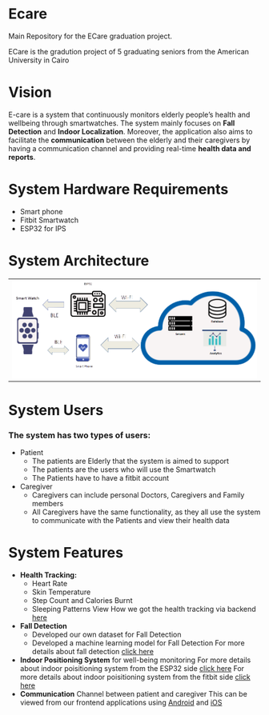 # Ecare
Main Repository for the ECare graduation project.

ECare is the gradution project of 5 graduating seniors from the American University in Cairo

# Vision
E-care is a system that continuously monitors elderly people’s health and wellbeing through smartwatches. The system mainly focuses on **Fall Detection** and **Indoor Localization**. Moreover,  the application also aims to  facilitate the **communication** between the elderly and their caregivers by having a communication channel and providing real-time **health data and reports**.

# System Hardware Requirements

- Smart phone
- Fitbit Smartwatch
- ESP32 for IPS

# System Architecture

<table>
  <tr>
    <td  align="center"><img src="./media/architecture.png" ></td>
  </tr>

</table>

# System Users

### The system has two types of users:

- Patient
  - The patients are Elderly that the system is aimed to support
  - The patients are the users who will use the Smartwatch
  - The Patients have to have a fitbit account
- Caregiver
  - Caregivers can include personal Doctors, Caregivers and Family members
  - All Caregivers have the same functionality, as they all use the system to communicate with the Patients and view their health data

# System Features

- **Health Tracking:**
  - Heart Rate
  - Skin Temperature
  - Step Count and Calories Burnt
  - Sleeping Patterns
View How we got the health tracking via backend [here](https://github.com/Elderly-Care/Ecare/tree/main/backend)
- **Fall Detection**
  - Developed our own dataset for Fall Detection
  - Developed a machine learning model for Fall Detection
For more details about fall detection [click here](https://github.com/Elderly-Care/Ecare/tree/main/fallDetection)
- **Indoor Positioning System** for well-being monitoring
For more details about indoor poisitioning system from the ESP32 side [click here](https://github.com/Elderly-Care/Ecare/tree/main/ips)
For more details about indoor poisitioning system from the fitbit side [click here](https://github.com/Elderly-Care/Ecare/tree/main/fitbit)
- **Communication** Channel between patient and caregiver
This can be viewed from our frontend applications using [Android](https://github.com/Elderly-Care/Ecare/tree/main/androidApp) and [iOS](https://github.com/Elderly-Care/Ecare/tree/main/iOS)




